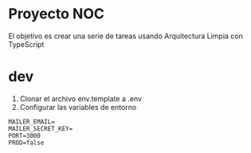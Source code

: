 # Proyecto NOC

El objetivo es crear una serie de tareas usando Arquitectura Limpia con TypeScript

# dev

1. Clonar el archivo env.template a .env
2. Configurar las variables de entorno

```
MAILER_EMAIL=
MAILER_SECRET_KEY=
PORT=3000
PROD=false
```
